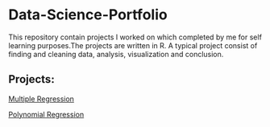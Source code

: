 # Data-Science-Portfolio
This repository contain projects I worked on which completed by me for self learning purposes.The projects are  written in R. A typical project consist of finding and cleaning data, analysis, visualization and conclusion.

## Projects:
[Multiple Regression](https://github.com/madeleine68/Multiple-Regression)

[Polynomial Regression](https://github.com/madeleine68/Polynomial-Regression)
